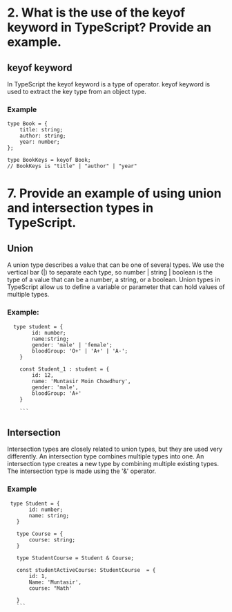 # 2. What is the use of the keyof keyword in TypeScript? Provide an example.

## keyof keyword

In TypeScript the keyof keyword is a type of operator. keyof keyword is used to extract the key type from an object type.

### Example

```
type Book = {
    title: string;
    author: string;
    year: number;
};

type BookKeys = keyof Book;
// BookKeys is "title" | "author" | "year"
```

# 7. Provide an example of using union and intersection types in TypeScript.

## Union

A union type describes a value that can be one of several types. We use the vertical bar (|) to separate each type, so number | string | boolean is the type of a value that can be a number, a string, or a boolean.
Union types in TypeScript allow us to define a variable or parameter that can hold values of multiple types.

### Example:

````
  type student = {
        id: number;
        name:string;
        gender: 'male' | 'female';
        bloodGroup: 'O+' | 'A+' | 'A-';
    }

    const Student_1 : student = {
        id: 12,
        name: 'Muntasir Moin Chowdhury',
        gender: 'male',
        bloodGroup: 'A+'
    }

    ```
````

## Intersection

Intersection types are closely related to union types, but they are used very differently. An intersection type combines multiple types into one. An intersection type creates a new type by combining multiple existing types. The intersection type is made using the '&' operator.

### Example

````
 type Student = {
       id: number;
       name: string;
   }

   type Course = {
       course: string;
   }

   type StudentCourse = Student & Course;

   const studentActiveCourse: StudentCourse  = {
       id: 1,
       Name: 'Muntasir',
       course: "Math'

   }
   ```
````

